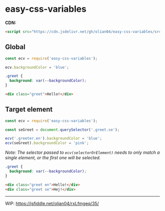 # easy-css-variables

__CDN:__ <br>

```html
<script src="https://cdn.jsdelivr.net/gh/olian04/easy-css-variables/src/index.js"></script>
```

## Global

```js
const ecv = require('easy-css-variables');

ecv.backgroundColor = 'blue';
```

```css
.greet {
  background: var(--backgroundColor);
}
```

```html
<div class="greet">Hello!</div>
```


## Target element

```js
const ecv = require('easy-css-variables');

const seGreet = document.querySelector('.greet.se');

ecv('.greeter.en').backgroundColor = 'blue';
ecv(seGreet).backgroundColor = 'pink';
```

_Note: The selector passed to `ecv(selectorOrElement)` needs to only match a single element, or the first one will be selected._

```css
.greet {
  background: var(--backgroundColor);
}
```

```html
<div class="greet en">Hello!</div>
<div class="greet se">Hej!</div>
```

---

WIP: https://jsfiddle.net/olian04/rxLfmgeq/35/

